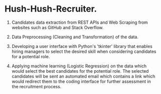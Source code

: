 # Hush-Hush-Recruiter.

1. Candidates data extraction from REST APIs and Web Scraping from websites such as GitHub and Stack Overflow.

2. Data Preprocessing (Cleaning and Transformation) of the data.

3. Developing a user interface with Python's 'tkinter' library that enables hiring managers to select the desired skill when considering candidates for a potential role.

4. Applying machine learning (Logistic Regression) on the data which would select the best candidates for the potential role. The selected candidates will be sent an automated email which contains a link which would redirect them to the coding interface for further assessment in the recruitment process.
